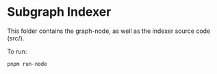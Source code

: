 # Subgraph Indexer


This folder contains the graph-node, as well as the indexer source code (src/).

To run:

`pnpm run-node`


